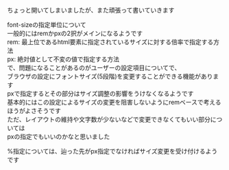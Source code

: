 ちょっと開いてしまいましたが、また頑張って書いていきます

font-sizeの指定単位について  
一般的にはremかpxの2択がメインになるようです  
rem: 最上位であるhtml要素に指定されているサイズに対する倍率で指定する方法  
px: 絶対値として不変の値で指定する方法  
で、問題になることがあるのがユーザーの設定項目についてで、  
ブラウザの設定にフォントサイズ(5段階)を変更することができる機能があります  
pxで指定するとその部分はサイズ調整の影響をうけなくなるようです  
基本的にはこの設定によるサイズの変更を阻害しないようにremベースで考えるほうがよさそうです  
ただ、レイアウトの維持や文字数が少ないなどで変更できなくてもいい部分については  
pxの指定でもいいのかなと思いました  
  
%指定については、辿った先がpx指定でなければサイズ変更を受け付けるようです